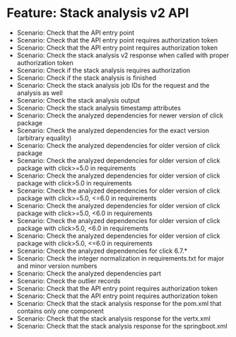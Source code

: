 # Feature: Stack analysis v2 API
- Scenario: Check that the API entry point
- Scenario: Check that the API entry point requires authorization token
- Scenario: Check that the API entry point requires authorization token
- Scenario: Check the stack analysis v2 response when called with proper authorization token
- Scenario: Check if the stack analysis requires authorization
- Scenario: Check if the stack analysis is finished
- Scenario: Check the stack analysis job IDs for the request and the analysis as well
- Scenario: Check the stack analysis output
- Scenario: Check the stack analysis timestamp attributes
- Scenario: Check the analyzed dependencies for newer version of click package
- Scenario: Check the analyzed dependencies for the exact version (arbitrary equality)
- Scenario: Check the analyzed dependencies for older version of click package
- Scenario: Check the analyzed dependencies for older version of click package with click>=5.0 in requirements
- Scenario: Check the analyzed dependencies for older version of click package with click>5.0 in requirements
- Scenario: Check the analyzed dependencies for older version of click package with click>=5.0, <=6.0 in requirements
- Scenario: Check the analyzed dependencies for older version of click package with click>=5.0, <6.0 in requirements
- Scenario: Check the analyzed dependencies for older version of click package with click>5.0, <6.0 in requirements
- Scenario: Check the analyzed dependencies for older version of click package with click>5.0, <=6.0 in requirements
- Scenario: Check the analyzed dependencies for click 6.7.*
- Scenario: Check the integer normalization in requirements.txt for major and minor version numbers
- Scenario: Check the analyzed dependencies part
- Scenario: Check the outlier records
- Scenario: Check that the API entry point requires authorization token
- Scenario: Check that the API entry point requires authorization token
- Scenario: Check that the stack analysis response for the pom.xml that contains only one component
- Scenario: Check that the stack analysis response for the vertx.xml
- Scenario: Check that the stack analysis response for the springboot.xml
